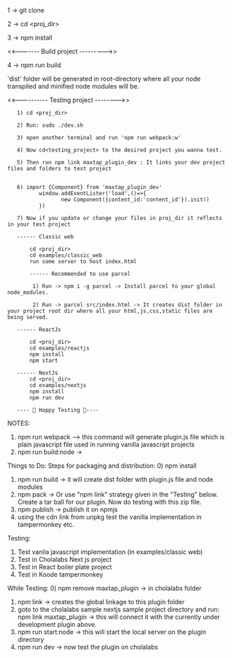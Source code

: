 
1 -> git clone <repo>

2 -> cd <proj_dir>

3 -> npm install
    
<<-------   Build project  --------->>

4 -> npm run build

'dist' folder will be generated in root-directory where all your node transpiled and minified node modules will be.

<<---------- Testing project -------->>
     
       1) cd <proj_dir>

       2) Run: sudo ./dev.sh

       3) open another terminal and run 'npm run webpack:w'

       4) Now cd<testing_project> to the desired project you wanna test.

       5) Then run npm link maxtap_plugin_dev : It links your dev project files and folders to test project


       6) import {Component} from 'maxtap_plugin_dev'
              window.addEventLister('load',()=>{
                     new Component({content_id:'content_id'}).init()
              })
       
       7) Now if you update or change your files in proj_dir it reflects in your test project

       ------ Classic web

           cd <proj_dir>
           cd examples/classic_web
           run some server to host index.html 

           ------ Recommended to use parcel 

            1) Run -> npm i -g parcel -> Install parcel to your global node_modules.
            
            2) Run -> parcel src/index.html -> It creates dist folder in your project root dir where all your html,js,css,static files are being served.
    
       ------ ReactJs

           cd <proj_dir>
           cd examples/reactjs
           npm install
           npm start
    
       ------ NextJs
           cd <proj_dir>
           cd examples/nextjs
           npm install 
           npm run dev

       ---- 🧪 Happy Testing 🧪----       

NOTES:
1) npm run webpack --> this command will generate plugin.js file which is plain javascript file used in running vanilla javascript projects
2) npm run build:node -> 



Things to Do:
Steps for packaging and distribution:
0) npm install
1) npm run build -> it will create dist folder with plugin.js file and node modules
2) npm pack -> Or use "npm link" strategy given in the "Testing" below. Create a tar ball for our plugin. Now do testing with this zip file.
3) npm publish -> publish it on npmjs
4) using the cdn link from unpkg test the vanilla implementation in tampermonkey etc.

Testing:
1) Test vanila javascript implementation (in examples/classic web)
2) Test in Cholalabs Next js project
3) Test in React boiler plate project
4) Test in Koode tampermonkey


While Testing:
0) npm remove maxtap_plugin -> in cholalabs folder
1) npm link -> creates the global linkage to this plugin folder
2) goto to the cholalabs sample nextjs sample project directory and run:
npm link maxtap_plugin -> this will connect it with the currently under development plugin above.
3) npm run start:node -> this will start the local server on the plugin directory
4) npm run dev -> now test the plugin on cholalabs